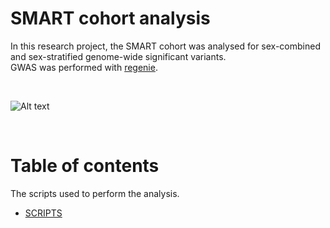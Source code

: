 # SMART cohort analysis

In this research project, the SMART cohort was analysed for sex-combined and sex-stratified genome-wide significant variants. <br> GWAS was performed with [regenie](https://rgcgithub.github.io/regenie/).

<br>

![Alt text](https://github.com/xEmz/Avans-files/blob/0b5db23474547033b8c6499c166b537ac2e6075b/REGENIE_SMART_UMC-SMART-MR.drawio.png)

</br>

# Table of contents

The scripts used to perform the analysis. 
- [SCRIPTS](https://github.com/xEmz/UMC-GWAS-cIMT/blob/9282e2a2d96468699205437dc824ce91e6195157/SMART-GWAS/SCRIPTS)

